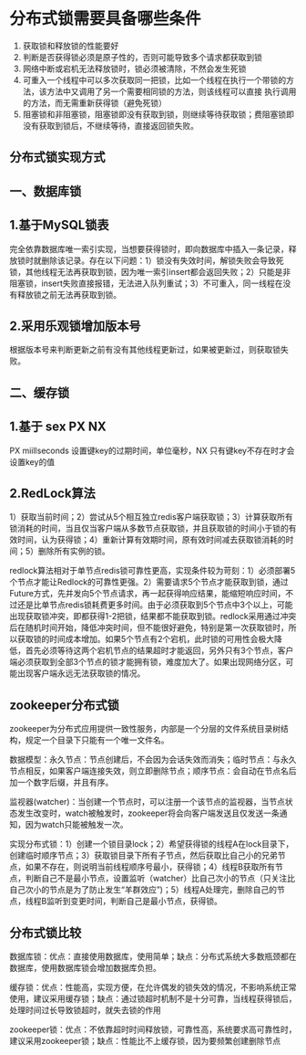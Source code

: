 # 分布式锁需要具备哪些条件

1. 获取锁和释放锁的性能要好
2. 判断是否获得锁必须是原子性的，否则可能导致多个请求都获取到锁
3. 网络中断或宕机无法释放锁时，锁必须被清除，不然会发生死锁
4. 可重入一个线程中可以多次获取同一把锁，比如一个线程在执行一个带锁的方法，该方法中又调用了另一个需要相同锁的方法，则该线程可以直接 执行调用的方法，而无需重新获得锁（避免死锁）
5. 阻塞锁和非阻塞锁，阻塞锁即没有获取到锁，则继续等待获取锁；费阻塞锁即没有获取到锁后，不继续等待，直接返回锁失败。

## 分布式锁实现方式

## 一、数据库锁

## 1.基于MySQL锁表

完全依靠数据库唯一索引实现，当想要获得锁时，即向数据库中插入一条记录，释放锁时就删除该记录。存在以下问题：1）锁没有失效时间，解锁失败会导致死锁，其他线程无法再获取到锁，因为唯一索引insert都会返回失败；2）只能是非阻塞锁，insert失败直接报错，无法进入队列重试；3）不可重入，同一线程在没有释放锁之前无法再获取到锁。

## 2.采用乐观锁增加版本号

根据版本号来判断更新之前有没有其他线程更新过，如果被更新过，则获取锁失败。

## 二、缓存锁

## 1.基于 sex PX  NX

PX miillseconds 设置键key的过期时间，单位毫秒，NX 只有键key不存在时才会设置key的值

## 2.RedLock算法

1）获取当前时间；2）尝试从5个相互独立redis客户端获取锁；3）计算获取所有锁消耗的时间，当且仅当客户端从多数节点获取锁，并且获取锁的时间小于锁的有效时间，认为获得锁；4）重新计算有效期时间，原有效时间减去获取锁消耗的时间；5）删除所有实例的锁。

redlock算法相对于单节点redis锁可靠性更高，实现条件较为苛刻：1）必须部署5个节点才能让Redlock的可靠性更强。2）需要请求5个节点才能获取到锁，通过Future方式，先并发向5个节点请求，再一起获得响应结果，能缩短响应时间，不过还是比单节点redis锁耗费更多时间。由于必须获取到5个节点中3个以上，可能出现获取锁冲突，即都获得1-2把锁，结果都不能获取到锁。redlock采用通过冲突后在随机时间开始，降低冲突时间，但不能很好避免，特别是第一次获取锁时，所以获取锁的时间成本增加。如果5个节点有2个宕机，此时锁的可用性会极大降低，首先必须等待这两个宕机节点的结果超时才能返回，另外只有3个节点，客户端必须获取到全部3个节点的锁才能拥有锁，难度加大了。如果出现网络分区，可能出现客户端永远无法获取锁的情况。

## zookeeper分布式锁

zookeeper为分布式应用提供一致性服务，内部是一个分层的文件系统目录树结构，规定一个目录下只能有一个唯一文件名。

数据模型：永久节点：节点创建后，不会因为会话失效而消失；临时节点：与永久节点相反，如果客户端连接失效，则立即删除节点；顺序节点：会自动在节点名后加一个数字后缀，并且有序。

监视器(watcher)：当创建一个节点时，可以注册一个该节点的监视器，当节点状态发生改变时，watch被触发时，zookeeper将会向客户端发送且仅发送一条通知，因为watch只能被触发一次。

实现分布式锁：1）创建一个锁目录lock；2）希望获得锁的线程A在lock目录下，创建临时顺序节点；3）获取锁目录下所有子节点，然后获取比自己小的兄弟节点，如果不存在，则说明当前线程顺序号最小，获得锁；4）线程B获取所有节点，判断自己不是最小节点，设置监听（watcher）比自己次小的节点（只关注比自己次小的节点是为了防止发生“羊群效应”)；5）线程A处理完，删除自己的节点，线程B监听到变更时间，判断自己是最小节点，获得锁。

## 分布式锁比较

数据库锁：优点：直接使用数据库，使用简单；缺点：分布式系统大多数瓶颈都在数据库，使用数据库锁会增加数据库负担。

缓存锁：优点：性能高，实现方便，在允许偶发的锁失效的情况，不影响系统正常使用，建议采用缓存锁；缺点：通过锁超时机制不是十分可靠，当线程获得锁后，处理时间过长导致锁超时，就失去锁的作用

zookeeper锁：优点：不依靠超时时间释放锁，可靠性高，系统要求高可靠性时，建议采用zookeeper锁；缺点：性能比不上缓存锁，因为要频繁创建删除节点
